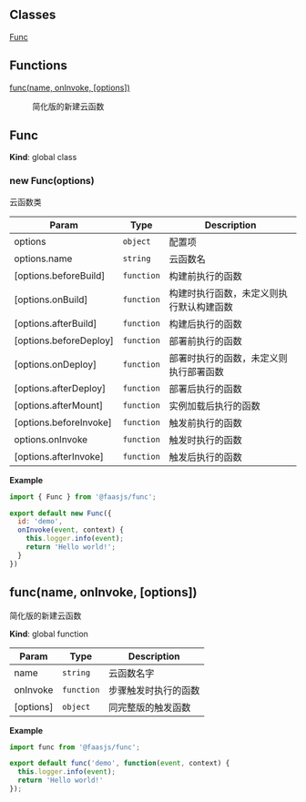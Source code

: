 ## Classes

<dl>
<dt><a href="#Func">Func</a></dt>
<dd></dd>
</dl>

## Functions

<dl>
<dt><a href="#func">func(name, onInvoke, [options])</a></dt>
<dd><p>简化版的新建云函数</p>
</dd>
</dl>

<a name="Func"></a>

## Func
**Kind**: global class  
<a name="new_Func_new"></a>

### new Func(options)
云函数类


| Param | Type | Description |
| --- | --- | --- |
| options | <code>object</code> | 配置项 |
| options.name | <code>string</code> | 云函数名 |
| [options.beforeBuild] | <code>function</code> | 构建前执行的函数 |
| [options.onBuild] | <code>function</code> | 构建时执行函数，未定义则执行默认构建函数 |
| [options.afterBuild] | <code>function</code> | 构建后执行的函数 |
| [options.beforeDeploy] | <code>function</code> | 部署前执行的函数 |
| [options.onDeploy] | <code>function</code> | 部署时执行的函数，未定义则执行部署函数 |
| [options.afterDeploy] | <code>function</code> | 部署后执行的函数 |
| [options.afterMount] | <code>function</code> | 实例加载后执行的函数 |
| [options.beforeInvoke] | <code>function</code> | 触发前执行的函数 |
| options.onInvoke | <code>function</code> | 触发时执行的函数 |
| [options.afterInvoke] | <code>function</code> | 触发后执行的函数 |

**Example**  
```js
import { Func } from '@faasjs/func';

export default new Func({
  id: 'demo',
  onInvoke(event, context) {
    this.logger.info(event);
    return 'Hello world!';
  }
})
```
<a name="func"></a>

## func(name, onInvoke, [options])
简化版的新建云函数

**Kind**: global function  

| Param | Type | Description |
| --- | --- | --- |
| name | <code>string</code> | 云函数名字 |
| onInvoke | <code>function</code> | 步骤触发时执行的函数 |
| [options] | <code>object</code> | 同完整版的触发函数 |

**Example**  
```js
import func from '@faasjs/func';

export default func('demo', function(event, context) {
  this.logger.info(event);
  return 'Hello world!'
});
```
